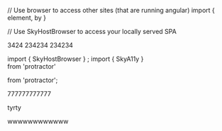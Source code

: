 // Use browser to access other sites (that are running angular)
import { element, by }

// Use SkyHostBrowser to access your locally served SPA
 
 
3424
234234
234234
 

import { SkyHostBrowser } ;
import { SkyA11y }  
 from 'protractor'
 
 from 'protractor';

777777777777

tyrty

wwwwwwwwwwww
